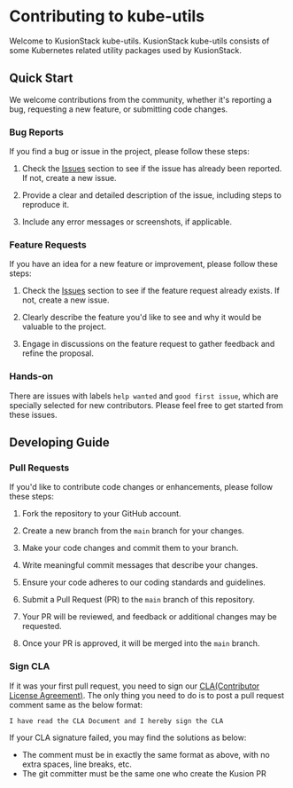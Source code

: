 # Contributing to kube-utils

Welcome to KusionStack kube-utils. KusionStack kube-utils consists of some Kubernetes related utility packages used by KusionStack.

## Quick Start

We welcome contributions from the community, whether it's reporting a bug, requesting a new feature, or submitting code changes.

### Bug Reports

If you find a bug or issue in the project, please follow these steps:

1. Check the [Issues](https://github.com/KusionStack/kube-utils/issues) section to see if the issue has already been reported. If not, create a new issue.

2. Provide a clear and detailed description of the issue, including steps to reproduce it.

3. Include any error messages or screenshots, if applicable.

### Feature Requests

If you have an idea for a new feature or improvement, please follow these steps:

1. Check the [Issues](https://github.com/KusionStack/kube-utils/issues) section to see if the feature request already exists. If not, create a new issue.

2. Clearly describe the feature you'd like to see and why it would be valuable to the project.

3. Engage in discussions on the feature request to gather feedback and refine the proposal.

### Hands-on

There are issues with labels `help wanted` and `good first issue`, which are specially selected for new contributors. Please feel free to get started from these issues. 

## Developing Guide

### Pull Requests

If you'd like to contribute code changes or enhancements, please follow these steps:

1. Fork the repository to your GitHub account.

2. Create a new branch from the `main` branch for your changes.

3. Make your code changes and commit them to your branch.

4. Write meaningful commit messages that describe your changes.

5. Ensure your code adheres to our coding standards and guidelines.

6. Submit a Pull Request (PR) to the `main` branch of this repository.

7. Your PR will be reviewed, and feedback or additional changes may be requested.

8. Once your PR is approved, it will be merged into the `main` branch.

### Sign CLA

If it was your first pull request, you need to sign our [CLA(Contributor License Agreement)](https://github.com/KusionStack/.github/blob/main/CLA.md). The only thing you need to do is to post a pull request comment same as the below format:

`I have read the CLA Document and I hereby sign the CLA`

If your CLA signature failed, you may find the solutions as below:

* The comment must be in exactly the same format as above, with no extra spaces, line breaks, etc.
* The git committer must be the same one who create the Kusion PR

